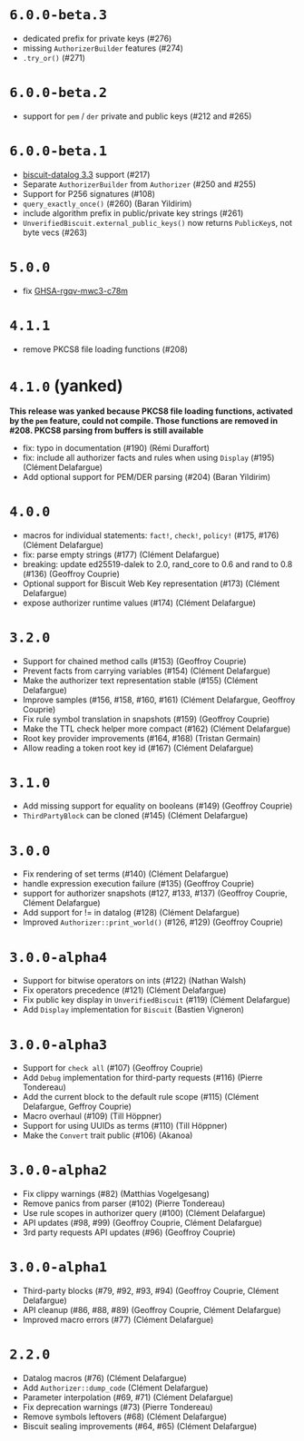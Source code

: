 # `6.0.0-beta.3`

- dedicated prefix for private keys (#276)
- missing `AuthorizerBuilder` features (#274)
- `.try_or()` (#271)

# `6.0.0-beta.2`

- support for `pem` / `der` private and public keys (#212 and #265)

# `6.0.0-beta.1`

- [biscuit-datalog 3.3](https://www.biscuitsec.org/blog/biscuit-3-3/) support (#217)
- Separate `AuthorizerBuilder` from `Authorizer` (#250 and #255)
- Support for P256 signatures (#108)
- `query_exactly_once()` (#260) (Baran Yildirim)
- include algorithm prefix in public/private key strings (#261)
- `UnverifiedBiscuit.external_public_keys()` now returns `PublicKey`s, not byte vecs (#263)

# `5.0.0`

- fix [GHSA-rgqv-mwc3-c78m](https://github.com/biscuit-auth/biscuit/security/advisories/GHSA-rgqv-mwc3-c78m)

# `4.1.1`

- remove PKCS8 file loading functions (#208)

# `4.1.0` (yanked)

**This release was yanked because PKCS8 file loading functions, activated by the `pem` feature, could not compile. Those functions are removed in #208. PKCS8 parsing from buffers is still available**

- fix: typo in documentation (#190) (Rémi Duraffort)
- fix: include all authorizer facts and rules when using `Display` (#195) (Clément Delafargue)
- Add optional support for PEM/DER parsing (#204) (Baran Yildirim)

# `4.0.0`

- macros for individual statements: `fact!`, `check!`, `policy!` (#175, #176) (Clément Delafargue)
- fix: parse empty strings (#177) (Clément Delafargue)
- breaking: update ed25519-dalek to 2.0, rand_core to 0.6 and rand to 0.8 (#136) (Geoffroy Couprie)
- Optional support for Biscuit Web Key representation (#173) (Clément Delafargue)
- expose authorizer runtime values (#174) (Clément Delafargue)

# `3.2.0`

- Support for chained method calls (#153) (Geoffroy Couprie)
- Prevent facts from carrying variables (#154) (Clément Delafargue)
- Make the authorizer text representation stable (#155) (Clément Delafargue)
- Improve samples (#156, #158, #160, #161) (Clément Delafargue, Geoffroy Couprie)
- Fix rule symbol translation in snapshots (#159) (Geoffroy Couprie)
- Make the TTL check helper more compact (#162) (Clément Delafargue)
- Root key provider improvements (#164, #168) (Tristan Germain)
- Allow reading a token root key id (#167) (Clément Delafargue)

# `3.1.0`

- Add missing support for equality on booleans (#149) (Geoffroy Couprie)
- `ThirdPartyBlock` can be cloned (#145) (Clément Delafargue)

# `3.0.0`

- Fix rendering of set terms (#140) (Clément Delafargue)
- handle expression execution failure (#135) (Geoffroy Couprie)
- support for authorizer snapshots (#127, #133, #137) (Geoffroy Couprie, Clément Delafargue)
- Add support for != in datalog (#128) (Clément Delafargue)
- Improved `Authorizer::print_world()` (#126, #129) (Geoffroy Couprie)

# `3.0.0-alpha4`

- Support for bitwise operators on ints (#122) (Nathan Walsh)
- Fix operators precedence (#121) (Clément Delafargue)
- Fix public key display in `UnverifiedBiscuit` (#119) (Clément Delafargue)
- Add `Display` implementation for `Biscuit` (Bastien Vigneron)

# `3.0.0-alpha3`

- Support for `check all` (#107) (Geoffroy Couprie)
- Add `Debug` implementation for third-party requests (#116) (Pierre Tondereau)
- Add the current block to the default rule scope (#115) (Clément Delafargue, Geffroy Couprie)
- Macro overhaul (#109) (Till Höppner)
- Support for using UUIDs as terms (#110) (Till Höppner)
- Make the `Convert` trait public (#106) (Akanoa)

# `3.0.0-alpha2`

- Fix clippy warnings (#82) (Matthias Vogelgesang)
- Remove panics from parser (#102) (Pierre Tondereau)
- Use rule scopes in authorizer query (#100) (Clément Delafargue)
- API updates (#98, #99) (Geoffroy Couprie, Clément Delafargue)
- 3rd party requests API updates (#96) (Geoffroy Couprie)

# `3.0.0-alpha1`

- Third-party blocks (#79, #92, #93, #94) (Geoffroy Couprie, Clément Delafargue)
- API cleanup (#86, #88, #89) (Geoffroy Couprie, Clément Delafargue)
- Improved macro errors (#77) (Clément Delafargue)


# `2.2.0`

- Datalog macros (#76) (Clément Delafargue)
- Add `Authorizer::dump_code` (Clément Delafargue)
- Parameter interpolation (#69, #71) (Clément Delafargue)
- Fix deprecation warnings (#73) (Pierre Tondereau)
- Remove symbols leftovers (#68) (Clément Delafargue)
- Biscuit sealing improvements (#64, #65) (Clément Delafargue)
